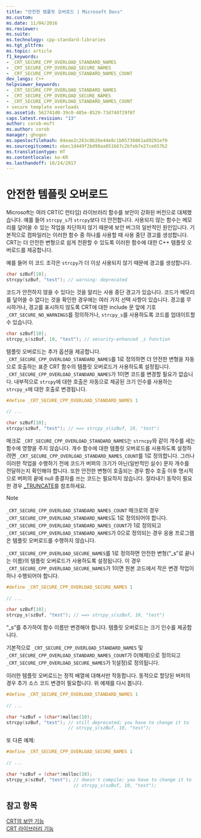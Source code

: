 ```yaml
---
title: "안전한 템플릿 오버로드 | Microsoft Docs"
ms.custom: 
ms.date: 11/04/2016
ms.reviewer: 
ms.suite: 
ms.technology: cpp-standard-libraries
ms.tgt_pltfrm: 
ms.topic: article
f1_keywords:
- _CRT_SECURE_CPP_OVERLOAD_STANDARD_NAMES
- _CRT_SECURE_CPP_OVERLOAD_SECURE_NAMES
- _CRT_SECURE_CPP_OVERLOAD_STANDARD_NAMES_COUNT
dev_langs: C++
helpviewer_keywords:
- _CRT_SECURE_CPP_OVERLOAD_STANDARD_NAMES
- _CRT_SECURE_CPP_OVERLOAD_SECURE_NAMES
- _CRT_SECURE_CPP_OVERLOAD_STANDARD_NAMES_COUNT
- secure template overloads
ms.assetid: 562741d0-39c0-485e-8529-73d740f29f8f
caps.latest.revision: "13"
author: corob-msft
ms.author: corob
manager: ghogen
ms.openlocfilehash: 04eae2c263c8b26e44e8c1b05736061ad9291ef0
ms.sourcegitcommit: ebec1d449f2bd98aa851667c2bfeb7e27ce657b2
ms.translationtype: HT
ms.contentlocale: ko-KR
ms.lasthandoff: 10/24/2017
---
```

# <a name="secure-template-overloads"></a>안전한 템플릿 오버로드
Microsoft는 여러 CRT(C 런타임) 라이브러리 함수를 보안이 강화된 버전으로 대체했습니다. 예를 들어 `strcpy_s`가 `strcpy`보다 더 안전합니다. 사용되지 않는 함수는 메모리를 덮어쓸 수 있는 작업을 차단하지 않기 때문에 보안 버그의 일반적인 원인입니다. 기본적으로 컴파일러는 이러한 함수 중 하나를 사용할 때 사용 중단 경고를 생성합니다. CRT는 더 안전한 변형으로 쉽게 전환할 수 있도록 이러한 함수에 대한 C++ 템플릿 오버로드를 제공합니다.  
  
예를 들어 이 코드 조각은 `strcpy`가 더 이상 사용되지 않기 때문에 경고를 생성합니다.  
  
```cpp  
char szBuf[10];  
strcpy(szBuf, "test"); // warning: deprecated  
```
  
코드가 안전하지 않을 수 있다는 것을 알리는 사용 중단 경고가 있습니다. 코드가 메모리를 덮어쓸 수 없다는 것을 확인한 경우에는 여러 가지 선택 사항이 있습니다. 경고를 무시하거나, 경고를 표시하지 않도록 CRT에 대한 include 문 앞에 기호 `_CRT_SECURE_NO_WARNINGS`를 정의하거나, `strcpy_s`를 사용하도록 코드를 업데이트할 수 있습니다.  
  
```cpp  
char szBuf[10];  
strcpy_s(szBuf, 10, "test"); // security-enhanced _s function  
```
  
템플릿 오버로드는 추가 옵션을 제공합니다. `_CRT_SECURE_CPP_OVERLOAD_STANDARD_NAMES`를 1로 정의하면 더 안전한 변형을 자동으로 호출하는 표준 CRT 함수의 템플릿 오버로드가 사용하도록 설정됩니다. `_CRT_SECURE_CPP_OVERLOAD_STANDARD_NAMES`가 1이면 코드를 변경할 필요가 없습니다. 내부적으로 `strcpy`에 대한 호출은 자동으로 제공된 크기 인수를 사용하는 `strcpy_s`에 대한 호출로 변경됩니다.  
  
```cpp  
#define _CRT_SECURE_CPP_OVERLOAD_STANDARD_NAMES 1  
  
// ...  
  
char szBuf[10];  
strcpy(szBuf, "test"); // ==> strcpy_s(szBuf, 10, "test")  
```  
  
매크로 `_CRT_SECURE_CPP_OVERLOAD_STANDARD_NAMES`는 `strncpy`와 같이 개수를 세는 함수에 영향을 주지 않습니다. 개수 함수에 대한 템플릿 오버로드를 사용하도록 설정하려면 `_CRT_SECURE_CPP_OVERLOAD_STANDARD_NAMES_COUNT`를 1로 정의합니다. 그러나 이러한 작업을 수행하기 전에 코드가 버퍼의 크기가 아닌(일반적인 실수) 문자 개수를 전달하는지 확인해야 합니다. 또한 안전한 변형이 호출되는 경우 함수 호출 이후 명시적으로 버퍼의 끝에 null 종결자를 쓰는 코드는 필요하지 않습니다. 잘라내기 동작이 필요한 경우 [_TRUNCATE](../c-runtime-library/truncate.md)를 참조하세요.  
  
> [!NOTE]
>  `_CRT_SECURE_CPP_OVERLOAD_STANDARD_NAMES_COUNT` 매크로의 경우 `_CRT_SECURE_CPP_OVERLOAD_STANDARD_NAMES`도 1로 정의되어야 합니다. `_CRT_SECURE_CPP_OVERLOAD_STANDARD_NAMES_COUNT`가 1로 정의되고 `_CRT_SECURE_CPP_OVERLOAD_STANDARD_NAMES`가 0으로 정의되는 경우 응용 프로그램은 템플릿 오버로드를 수행하지 않습니다.  
  
`_CRT_SECURE_CPP_OVERLOAD_SECURE_NAMES`를 1로 정의하면 안전한 변형(“_s”로 끝나는 이름)의 템플릿 오버로드가 사용하도록 설정됩니다. 이 경우 `_CRT_SECURE_CPP_OVERLOAD_SECURE_NAMES`가 1이면 원본 코드에서 작은 변경 작업이 하나 수행되어야 합니다.  
  
```cpp  
#define _CRT_SECURE_CPP_OVERLOAD_SECURE_NAMES 1  
  
// ...  
  
char szBuf[10];  
strcpy_s(szBuf, "test"); // ==> strcpy_s(szBuf, 10, "test")  
```  
  
 “_s”를 추가하여 함수 이름만 변경해야 합니다. 템플릿 오버로드는 크기 인수를 제공합니다.  
  
 기본적으로 `_CRT_SECURE_CPP_OVERLOAD_STANDARD_NAMES` 및 `_CRT_SECURE_CPP_OVERLOAD_STANDARD_NAMES_COUNT`가 0(해제)으로 정의되고 `_CRT_SECURE_CPP_OVERLOAD_SECURE_NAMES`가 1(설정)로 정의됩니다.  
  
 이러한 템플릿 오버로드는 정적 배열에 대해서만 작동합니다. 동적으로 할당된 버퍼의 경우 추가 소스 코드 변경이 필요합니다. 위 예제를 다시 봅니다.  
  
```cpp  
#define _CRT_SECURE_CPP_OVERLOAD_STANDARD_NAMES 1  
  
// ...  
  
char *szBuf = (char*)malloc(10);  
strcpy(szBuf, "test"); // still deprecated; you have to change it to  
                       // strcpy_s(szBuf, 10, "test");  
```  
  
 또 다른 예제:  
  
```cpp  
#define _CRT_SECURE_CPP_OVERLOAD_SECURE_NAMES 1  
  
// ...  
  
char *szBuf = (char*)malloc(10);  
strcpy_s(szBuf, "test"); // doesn't compile; you have to change it to  
                         // strcpy_s(szBuf, 10, "test");  
```  
  
## <a name="see-also"></a>참고 항목  
 [CRT의 보안 기능](../c-runtime-library/security-features-in-the-crt.md)   
 [CRT 라이브러리 기능](../c-runtime-library/crt-library-features.md)